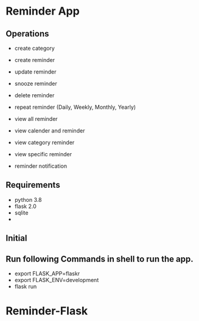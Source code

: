 # Reminder App

## Operations
- create category

- create reminder
- update reminder
- snooze reminder
- delete reminder
- repeat reminder (Daily, Weekly, Monthly, Yearly)

- view all reminder
- view calender and reminder
- view category reminder
- view specific reminder
- reminder notification

## Requirements
- python 3.8
- flask 2.0
- sqlite 
- 
## Initial 

## Run following Commands in shell to run the app.
- export FLASK_APP=flaskr
- export FLASK_ENV=development
- flask run

# Reminder-Flask
